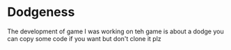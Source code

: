 # Dodgeness
The development of game I was working on teh game is about a dodge you can copy some code if you want but don't clone it plz
